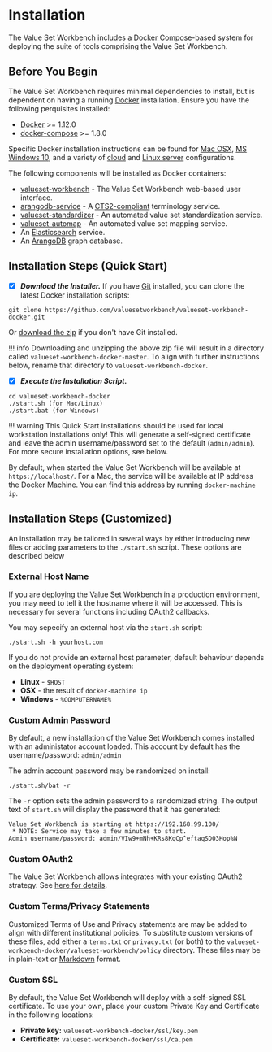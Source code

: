 # Installation
The Value Set Workbench includes a [Docker Compose](https://docs.docker.com/compose/)-based system for deploying the suite of tools comprising the Value Set Workbench.

## Before You Begin
The Value Set Workbench requires minimal dependencies to install, but is dependent on having a running [Docker](https://docs.docker.com/) installation. Ensure you have the following perquisites installed:

* [Docker](https://docs.docker.com/engine/installation/) >= 1.12.0
* [docker-compose](https://docs.docker.com/compose/install/) >= 1.8.0

Specific Docker installation instructions can be found for [Mac OSX](https://docs.docker.com/docker-for-mac/install/), [MS Windows 10](https://docs.docker.com/docker-for-windows/install/), and a variety of [cloud](https://docs.docker.com/engine/installation/#cloud) and [Linux server](https://docs.docker.com/engine/installation/#server) configurations.

The following components will be installed as Docker containers:

* [valueset-workbench](https://github.com/valuesetworkbench/valueset-workbench) - The Value Set Workbench web-based user interface.
* [arangodb-service](https://github.com/valuesetworkbench/arangodb-service) - A [CTS2-compliant](http://www.omg.org/spec/CTS2/) terminology service.
* [valueset-standardizer](https://github.com/valuesetworkbench/valueset-standardizer) - An automated value set standardization service.
* [valueset-automap](https://github.com/valuesetworkbench/valueset-automap) - An automated value set mapping service.
* An [Elasticsearch](https://www.elastic.co/products/elasticsearch) service.
* An [ArangoDB](https://www.arangodb.com/) graph database.


## Installation Steps (Quick Start)

* [x] ***Download the Installer.*** If you have [Git](https://git-scm.com/book/id/v2/Getting-Started-Installing-Git) installed, you can clone the latest Docker installation scripts:
```
git clone https://github.com/valuesetworkbench/valueset-workbench-docker.git
```

Or [download the zip](https://github.com/valuesetworkbench/valueset-workbench-docker/archive/master.zip) if you don't have Git installed.

!!! info
    Downloading and unzipping the above zip file will result in a directory called ```valueset-workbench-docker-master```. To align with further instructions below, rename that directory to ```valueset-workbench-docker```.


* [x] ***Execute the Installation Script.***
```
cd valueset-workbench-docker
./start.sh (for Mac/Linux)
./start.bat (for Windows)
```

!!! warning
    This Quick Start installations should be used for local workstation installations only! This will generate a self-signed certificate and leave the admin username/password set to the default (```admin/admin```). For more secure installation options, see below.

By default, when started the Value Set Workbench will be available at ```https://localhost/```. For a Mac, the service will be available at IP address the Docker Machine. You can find this address by running ```docker-machine ip```.

## Installation Steps (Customized)
An installation may be tailored in several ways by either introducing new files or adding parameters to the ```./start.sh``` script. These options are described below

### External Host Name    
If you are deploying the Value Set Workbench in a production environment, you may need to tell it the hostname where it will be accessed. This is necessary for several functions including OAuth2 callbacks.

You may sepecify an external host via the ```start.sh``` script:
```
./start.sh -h yourhost.com
```

If you do not provide an external host parameter, default behaviour depends on the deployment operating system:

* **Linux** - ```$HOST```
* **OSX** - the result of ```docker-machine ip```
* **Windows** - ```%COMPUTERNAME%```

### Custom Admin Password    
By default, a new installation of the Value Set Workbench comes installed with an administator account loaded. This account by default has the username/password: ```admin/admin```

The admin account password may be randomized on install:
```
./start.sh/bat -r
```
 
The ```-r``` option sets the admin password to a randomized string. The output text of ```start.sh``` will display the password that it has generated:

```
Value Set Workbench is starting at https://192.168.99.100/
 * NOTE: Service may take a few minutes to start.
Admin username/password: admin/VIw9+mNh+KRs8KqCp^eftaqSD03Hop%N
```

### Custom OAuth2
The Value Set Workbench allows integrates with your existing OAuth2 strategy. See [here for details](custom_oauth).

### Custom Terms/Privacy Statements
Customized Terms of Use and Privacy statements are may be added to align with different institutional policies. To substitute custom versions of these files, add either a ```terms.txt``` or ```privacy.txt``` (or both) to the ```valueset-workbench-docker/valueset-workbench/policy``` directory. These files may be in plain-text or [Markdown](https://daringfireball.net/projects/markdown/syntax) format.

### Custom SSL
By default, the Value Set Workbench will deploy with a self-signed SSL certificate. To use your own, place your custom Private Key and Certificate in the following locations:

* **Private key:** ```valueset-workbench-docker/ssl/key.pem```
* **Certificate:** ```valueset-workbench-docker/ssl/ca.pem```